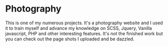 # Photography

This is one of my numerous projects. It's a photography website and I used it to train myself and advance my knowledge on SCSS, Jquery, Vanilla javascript,
PHP and other interesting features.
It's not the finished work but you can check out the page shots I uploaded and be dazzled.
